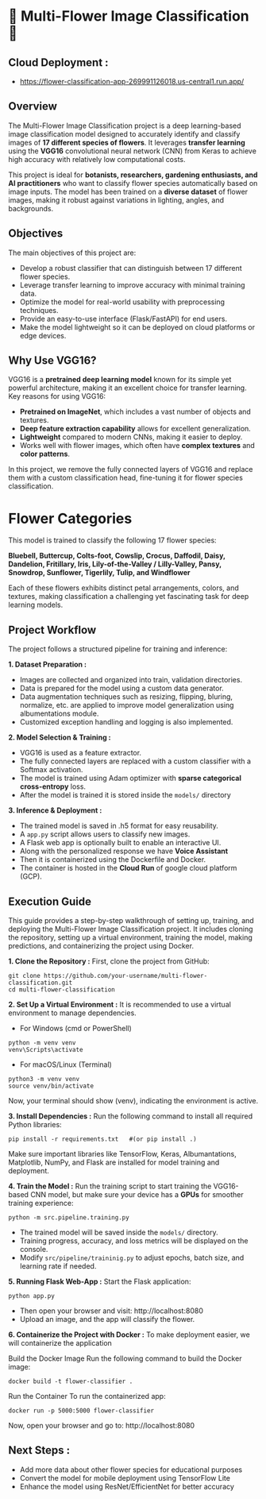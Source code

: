 # 🌸 Multi-Flower Image Classification 🌸

## Cloud Deployment : 
- https://flower-classification-app-269991126018.us-central1.run.app/

## Overview
The Multi-Flower Image Classification project is a deep learning-based image classification model designed to accurately identify and classify images of **17 different species of flowers**. It leverages **transfer learning** using the **VGG16** convolutional neural network (CNN) from Keras to achieve high accuracy with relatively low computational costs.

This project is ideal for **botanists, researchers, gardening enthusiasts, and AI practitioners** who want to classify flower species automatically based on image inputs. The model has been trained on a **diverse dataset** of flower images, making it robust against variations in lighting, angles, and backgrounds.

## Objectives
The main objectives of this project are:
-  Develop a robust classifier that can distinguish between 17 different flower species.
-  Leverage transfer learning to improve accuracy with minimal training data.
-  Optimize the model for real-world usability with preprocessing techniques.
-  Provide an easy-to-use interface (Flask/FastAPI) for end users.
-  Make the model lightweight so it can be deployed on cloud platforms or edge devices.

## Why Use VGG16?
VGG16 is a **pretrained deep learning model** known for its simple yet powerful architecture, making it an excellent choice for transfer learning. Key reasons for using VGG16:
-  **Pretrained on ImageNet**, which includes a vast number of objects and textures.
-  **Deep feature extraction capability** allows for excellent generalization.
-  **Lightweight** compared to modern CNNs, making it easier to deploy.
-  Works well with flower images, which often have **complex textures** and **color patterns**.

In this project, we remove the fully connected layers of VGG16 and replace them with a custom classification head, fine-tuning it for flower species classification.

# Flower Categories
This model is trained to classify the following 17 flower species:

**Bluebell,
Buttercup,
Colts-foot, 
Cowslip,
Crocus,
Daffodil,
Daisy,
Dandelion,
Fritillary,
Iris,
Lily-of-the-Valley / Lilly-Valley,
Pansy,
Snowdrop,
Sunflower,
Tigerlily,
Tulip, and Windflower**

Each of these flowers exhibits distinct petal arrangements, colors, and textures, making classification a challenging yet fascinating task for deep learning models.

## Project Workflow
The project follows a structured pipeline for training and inference:

**1. Dataset Preparation :**

- Images are collected and organized into train, validation directories.
- Data is prepared for the model using a custom data generator.
- Data augmentation techniques such as resizing, flipping, bluring, normalize, etc.  are applied to improve model generalization using albumentations module.
- Customized exception handling and logging is also implemented.

**2. Model Selection & Training :**

- VGG16 is used as a feature extractor.
- The fully connected layers are replaced with a custom classifier with a Softmax activation.
- The model is trained using Adam optimizer with **sparse categorical cross-entropy** loss.
- After the model is trained it is stored inside the `models/` directory

**3. Inference & Deployment :**

- The trained model is saved in .h5 format for easy reusability.
- A `app.py` script allows users to classify new images.
- A Flask web app is optionally built to enable an interactive UI.
- Along with the personalized response we have **Voice Assistant**
- Then it is containerized using the Dockerfile and Docker.
- The container is hosted in the **Cloud Run** of google cloud platform (GCP).

## Execution Guide
This guide provides a step-by-step walkthrough of setting up, training, and deploying the Multi-Flower Image Classification project. It includes cloning the repository, setting up a virtual environment, training the model, making predictions, and containerizing the project using Docker.

**1. Clone the Repository :**
First, clone the project from GitHub:
```
git clone https://github.com/your-username/multi-flower-classification.git
cd multi-flower-classification
```
**2. Set Up a Virtual Environment :**
It is recommended to use a virtual environment to manage dependencies.

- For Windows (cmd or PowerShell)
```
python -m venv venv
venv\Scripts\activate
```

- For macOS/Linux (Terminal)
```
python3 -m venv venv
source venv/bin/activate
```

Now, your terminal should show (venv), indicating the environment is active.

**3. Install Dependencies :**
Run the following command to install all required Python libraries:
```
pip install -r requirements.txt   #(or pip install .)
```
Make sure important libraries like TensorFlow, Keras, Albumantations, Matplotlib, NumPy, and Flask are installed for model training and deployment.

**4. Train the Model :**
Run the training script to start training the VGG16-based CNN model, but make sure your device has a **GPUs** for smoother training experience:
```
python -m src.pipeline.training.py
```
  - The trained model will be saved inside the `models/` directory.
  - Training progress, accuracy, and loss metrics will be displayed on the console.
  - Modify `src/pipeline/traininig.py` to adjust epochs, batch size, and learning rate if needed.

**5. Running Flask Web-App :**
Start the Flask application:
```
python app.py
```
- Then open your browser and visit: http://localhost:8080
- Upload an image, and the app will classify the flower.

**6. Containerize the Project with Docker :**
To make deployment easier, we will containerize the application

Build the Docker Image
Run the following command to build the Docker image:
```
docker build -t flower-classifier .
```

Run the Container
To run the containerized app:
```
docker run -p 5000:5000 flower-classifier
```
Now, open your browser and go to: http://localhost:8080

## Next Steps : 

- Add more data about other flower species for educational purposes
- Convert the model for mobile deployment using TensorFlow Lite
- Enhance the model using ResNet/EfficientNet for better accuracy
